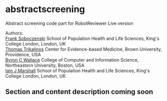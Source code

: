# abstractscreening
Abstract screening code part for RobotReviewer Live version

Authors:<br> 
[Frank Soboczenski](https://h21k.github.io/) School of Population Health and Life Sciences, King's College London, London, UK<br>
[Thomas Trikalinos](https://vivo.brown.edu/display/ttrikali) Center for Evidence-based Medicine, Brown University, Providence, USA<br>
[Byron C Wallace](http://www.byronwallace.com/) College of Computer and Information Science, Northeastern University, Boston, USA<br>
[Iain J Marshall](https://kclpure.kcl.ac.uk/portal/iain.marshall.html) School of Population Health and Life Sciences, King's College London, London, UK<br>

## Section and content description coming soon
